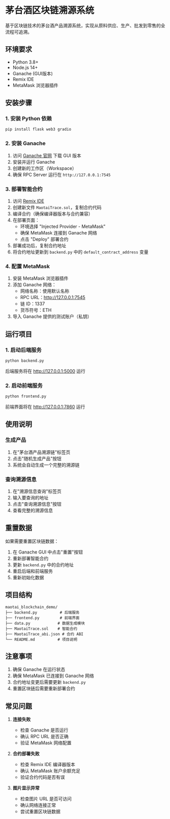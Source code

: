 # 茅台酒区块链溯源系统

基于区块链技术的茅台酒产品溯源系统，实现从原料供应、生产、批发到零售的全流程可追溯。

## 环境要求

- Python 3.8+
- Node.js 14+
- Ganache (GUI版本)
- Remix IDE
- MetaMask 浏览器插件

## 安装步骤

### 1. 安装 Python 依赖
```bash
pip install flask web3 gradio
```

### 2. 安装 Ganache
1. 访问 [Ganache 官网](https://trufflesuite.com/ganache/) 下载 GUI 版本
2. 安装并运行 Ganache
3. 创建新的工作区（Workspace）
4. 确保 RPC Server 运行在 `http://127.0.0.1:7545`

### 3. 部署智能合约
1. 访问 [Remix IDE](https://remix.ethereum.org/)
2. 创建新文件 `MaotaiTrace.sol`，复制合约代码
3. 编译合约（确保编译器版本与合约兼容）
4. 在部署页面：
   - 环境选择 "Injected Provider - MetaMask"
   - 确保 MetaMask 连接到 Ganache 网络
   - 点击 "Deploy" 部署合约
5. 部署成功后，复制合约地址
6. 将合约地址更新到 `backend.py` 中的 `default_contract_address` 变量

### 4. 配置 MetaMask
1. 安装 MetaMask 浏览器插件
2. 添加 Ganache 网络：
   - 网络名称：使用默认名称
   - RPC URL：http://127.0.0.1:7545
   - 链 ID：1337
   - 货币符号：ETH
3. 导入 Ganache 提供的测试账户（私钥）

## 运行项目

### 1. 启动后端服务
```bash
python backend.py
```
后端服务将在 http://127.0.0.1:5000 运行

### 2. 启动前端服务
```bash
python frontend.py
```
前端界面将在 http://127.0.0.1:7860 运行

## 使用说明

### 生成产品
1. 在"茅台酒产品溯源链"标签页
2. 点击"随机生成产品"按钮
3. 系统会自动生成一个完整的溯源链

### 查询溯源信息
1. 在"溯源信息查询"标签页
2. 输入要查询的地址
3. 点击"查询溯源信息"按钮
4. 查看完整的溯源信息

## 重置数据

如果需要重置区块链数据：
1. 在 Ganache GUI 中点击"重置"按钮
2. 重新部署智能合约
3. 更新 `backend.py` 中的合约地址
4. 重启后端和前端服务
5. 重新初始化数据

## 项目结构

```
maotai_blockchain_demo/
├── backend.py          # 后端服务
├── frontend.py         # 前端界面
├── data.py            # 数据生成模块
├── MaotaiTrace.sol    # 智能合约
├── MaotaiTrace_abi.json # 合约 ABI
└── README.md          # 项目说明
```

## 注意事项

1. 确保 Ganache 在运行状态
2. 确保 MetaMask 已连接到 Ganache 网络
3. 合约地址变更后需要更新 `backend.py`
4. 重置区块链后需要重新部署合约

## 常见问题

1. **连接失败**
   - 检查 Ganache 是否运行
   - 确认 RPC URL 是否正确
   - 验证 MetaMask 网络配置

2. **合约部署失败**
   - 检查 Remix IDE 编译器版本
   - 确认 MetaMask 账户余额充足
   - 验证合约代码是否有误

3. **图片显示异常**
   - 检查图片 URL 是否可访问
   - 确认网络连接正常
   - 尝试重置区块链数据
